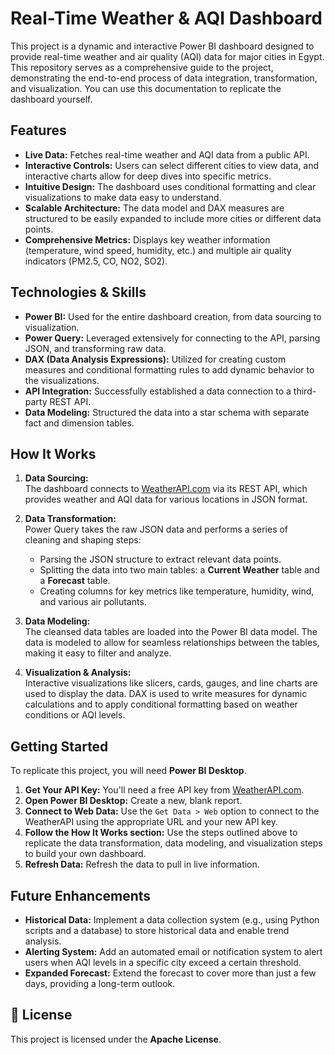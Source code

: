# Real-Time Weather & AQI Dashboard

This project is a dynamic and interactive Power BI dashboard designed to provide real-time weather and air quality (AQI) data for major cities in Egypt. This repository serves as a comprehensive guide to the project, demonstrating the end-to-end process of data integration, transformation, and visualization. You can use this documentation to replicate the dashboard yourself.

## Features

- **Live Data:** Fetches real-time weather and AQI data from a public API.
- **Interactive Controls:** Users can select different cities to view data, and interactive charts allow for deep dives into specific metrics.
- **Intuitive Design:** The dashboard uses conditional formatting and clear visualizations to make data easy to understand.
- **Scalable Architecture:** The data model and DAX measures are structured to be easily expanded to include more cities or different data points.
- **Comprehensive Metrics:** Displays key weather information (temperature, wind speed, humidity, etc.) and multiple air quality indicators (PM2.5, CO, NO2, SO2).

## Technologies & Skills

- **Power BI:** Used for the entire dashboard creation, from data sourcing to visualization.
- **Power Query:** Leveraged extensively for connecting to the API, parsing JSON, and transforming raw data.
- **DAX (Data Analysis Expressions):** Utilized for creating custom measures and conditional formatting rules to add dynamic behavior to the visualizations.
- **API Integration:** Successfully established a data connection to a third-party REST API.
- **Data Modeling:** Structured the data into a star schema with separate fact and dimension tables.

## How It Works

1. **Data Sourcing:**  
   The dashboard connects to [WeatherAPI.com](https://www.weatherapi.com/) via its REST API, which provides weather and AQI data for various locations in JSON format.

2. **Data Transformation:**  
   Power Query takes the raw JSON data and performs a series of cleaning and shaping steps:
   - Parsing the JSON structure to extract relevant data points.
   - Splitting the data into two main tables: a **Current Weather** table and a **Forecast** table.
   - Creating columns for key metrics like temperature, humidity, wind, and various air pollutants.

3. **Data Modeling:**  
   The cleansed data tables are loaded into the Power BI data model. The data is modeled to allow for seamless relationships between the tables, making it easy to filter and analyze.

4. **Visualization & Analysis:**  
   Interactive visualizations like slicers, cards, gauges, and line charts are used to display the data. DAX is used to write measures for dynamic calculations and to apply conditional formatting based on weather conditions or AQI levels.

## Getting Started

To replicate this project, you will need **Power BI Desktop**.

1. **Get Your API Key:** You'll need a free API key from [WeatherAPI.com](https://www.weatherapi.com/).
2. **Open Power BI Desktop:** Create a new, blank report.
3. **Connect to Web Data:** Use the `Get Data > Web` option to connect to the WeatherAPI using the appropriate URL and your new API key.
4. **Follow the How It Works section:** Use the steps outlined above to replicate the data transformation, data modeling, and visualization steps to build your own dashboard.
5. **Refresh Data:** Refresh the data to pull in live information.

## Future Enhancements

- **Historical Data:** Implement a data collection system (e.g., using Python scripts and a database) to store historical data and enable trend analysis.
- **Alerting System:** Add an automated email or notification system to alert users when AQI levels in a specific city exceed a certain threshold.
- **Expanded Forecast:** Extend the forecast to cover more than just a few days, providing a long-term outlook.

## 📄 License

This project is licensed under the **Apache License**.
